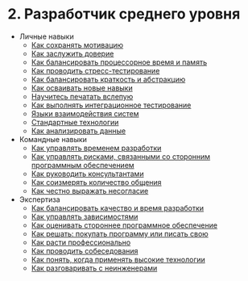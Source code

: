 # 2. Разработчик среднего уровня
[//]: # (Version:1.0.0)
- Личные навыки
	- [Как сохранять мотивацию](Personal-Skills/01-How-to-Stay-Motivated.md)
	- [Как заслужить доверие](Personal-Skills/02-How-to-be-Widely-Trusted.md)
	- [Как балансировать процессорное время и память](Personal-Skills/03-How-to-Tradeoff-Time-vs-Space.md)
	- [Как проводить стресс-тестирование](Personal-Skills/04-How-to-Stress-Test.md)
	- [Как балансировать краткость и абстракцию](Personal-Skills/05-How-to-Balance-Brevity-and-Abstraction.md)
	- [Как осваивать новые навыки](Personal-Skills/06-How-to-Learn-New-Skills.md)
	- [Научитесь печатать вслепую](Personal-Skills/07-Learn-to-Type.md)
	- [Как выполнять интеграционное тестирование](Personal-Skills/08-How-to-Do-Integration-Testing.md)
	- [Языки взаимодействия систем](Personal-Skills/09-Communication-Languages.md)
	- [Стандартные технологии](Personal-Skills/10-Heavy-Tools.md)
	- [Как анализировать данные](Personal-Skills/11-How-to-analyze-data.md)
- Командные навыки
	- [Как управлять временем разработки](Team-Skills/01-How-to-Manage-Development-Time.md)
	- [Как управлять рисками, связанными со сторонним программным обеспечением](Team-Skills/02-How-to-Manage-Third-Party-Software-Risks.md)
	- [Как руководить консультантами](Team-Skills/03-How-to-Manage-Consultants.md)
	- [Как соизмерять количество общения](Team-Skills/04-How-to-Communicate-the-Right-Amount.md)
	- [Как честно выражать несогласие](Team-Skills/05-How-to-Disagree-Honestly-and-Get-Away-with-It.md)
- Экспертиза
	- [Как балансировать качество и время разработки](Judgment/01-How-to-Tradeoff-Quality-Against-Development-Time.md)
	- [Как управлять зависимостями](Judgment/02-How-to-Manage-Software-System-Dependence.md)
	- [Как оценивать стороннее программное обеспечение](Judgment/03-How-to-Decide-if-Software-is-Too-Immature.md)
	- [Как решать: покупать программу или писать свою](Judgment/04-How-to-Make-a-Buy-vs-Build-Decision.md)
	- [Как расти профессионально](Judgment/05-How-to-Grow-zProfessionally.md)
	- [Как проводить собеседования](Judgment/06-How-to-Evaluate-Interviewees.md)
	- [Как понять, когда применять высокие технологии](Judgment/07-How-to-Know-When-to-Apply-Fancy-Computer-Science.md)
	- [Как разговаривать с неинженерами](Judgment/08-How-to-Talk-to-Non-Engineers.md)
